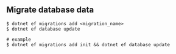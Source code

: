 ## Migrate database data

```shell
$ dotnet ef migrations add <migration_name>
$ dotnet ef database update

# example
$ dotnet ef migrations add init && dotnet ef database update
```
